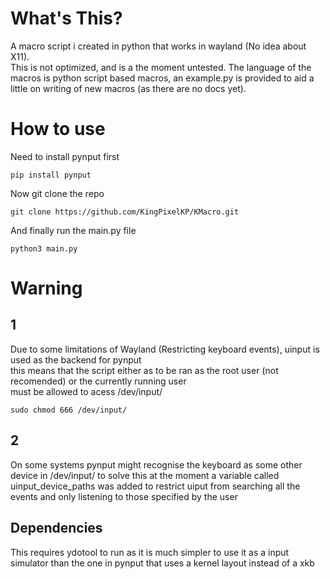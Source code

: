 # What's This?

A macro script i created in python that works in wayland (No idea about X11).  
This is not optimized, and is a the moment untested.
The language of the macros is python script based macros, an example.py is provided to aid a little on writing of new macros (as there are no docs yet).

# How to use

Need to install pynput first

```
pip install pynput
```
Now git clone the repo

```
git clone https://github.com/KingPixelKP/KMacro.git
```

And finally run the main.py file

```
python3 main.py
```

# Warning

## 1

Due to some limitations of Wayland (Restricting keyboard events), uinput is used as the backend for pynput  
this means that the script either as to be ran as the root user (not recomended) or the currently running user  
must be allowed to acess /dev/input/ 

```
sudo chmod 666 /dev/input/
```

## 2

On some systems pynput might recognise the keyboard as some other device in /dev/input/ to solve this at the moment
a variable called uinput_device_paths was added to restrict uiput from searching all the events and only listening to
those specified by the user 

## Dependencies

This requires ydotool to run as it is much simpler to use it as a input simulator than the one in pynput that uses a kernel layout instead of a xkb 